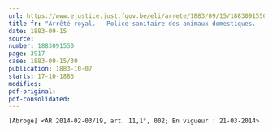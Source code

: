 ```yaml
---
url: https://www.ejustice.just.fgov.be/eli/arrete/1883/09/15/1883091550/justel
title-fr: "Arrêté royal. - Police sanitaire des animaux domestiques. - Application de l'article 319 du Code pénal(NOTE : Consultation des versions antérieures à partir du 11-03-2014 et mise à jour au 11-03-2014)"
date: 1883-09-15
source:
number: 1883091550
page: 3917
case: 1883-09-15/30
publication: 1883-10-07
starts: 17-10-1883
modifies:
pdf-original:
pdf-consolidated:
---
```


`[Abrogé] <AR 2014-02-03/19, art. 11,1°, 002; En vigueur : 21-03-2014>`

